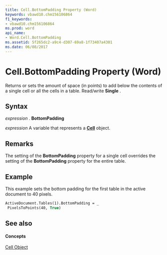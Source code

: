 ```yaml
---
title: Cell.BottomPadding Property (Word)
keywords: vbawd10.chm156106864
f1_keywords:
- vbawd10.chm156106864
ms.prod: word
api_name:
- Word.Cell.BottomPadding
ms.assetid: 5f265dc2-a9c4-d307-69a8-1f73407a4301
ms.date: 06/08/2017
---
```



# Cell.BottomPadding Property (Word)

Returns or sets the amount of space (in points) to add below the contents of a single cell or all the cells in a table. Read/write **Single** .


## Syntax

 _expression_ . **BottomPadding**

 _expression_ A variable that represents a **[Cell](cell-object-word.md)** object.


## Remarks

The setting of the **BottomPadding** property for a single cell overrides the setting of the **BottomPadding** property for the entire table.


## Example

This example sets the bottom padding for the first table in the active document to 40 pixels.


```vb
ActiveDocument.Tables(1).BottomPadding = _ 
 PixelsToPoints(40, True)
```


## See also


#### Concepts


[Cell Object](cell-object-word.md)

